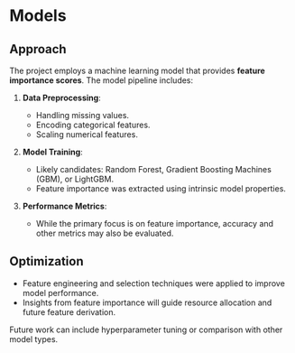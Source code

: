 # Models

## Approach
The project employs a machine learning model that provides **feature importance scores**. The model pipeline includes:

1. **Data Preprocessing**:
   - Handling missing values.
   - Encoding categorical features.
   - Scaling numerical features.

2. **Model Training**:
   - Likely candidates: Random Forest, Gradient Boosting Machines (GBM), or LightGBM.
   - Feature importance was extracted using intrinsic model properties.

3. **Performance Metrics**:
   - While the primary focus is on feature importance, accuracy and other metrics may also be evaluated.

## Optimization
- Feature engineering and selection techniques were applied to improve model performance.
- Insights from feature importance will guide resource allocation and future feature derivation.

Future work can include hyperparameter tuning or comparison with other model types.
